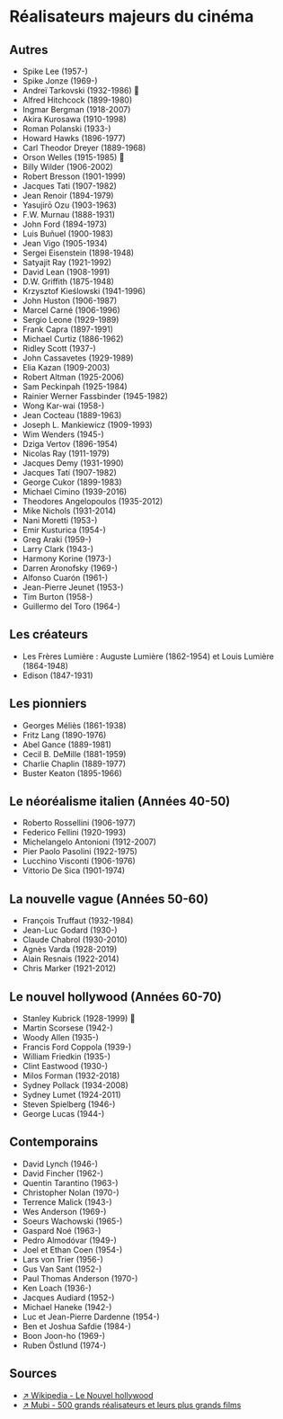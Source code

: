 # Réalisateurs majeurs du cinéma

## Autres

- Spike Lee (1957-)
- Spike Jonze (1969-) 
- Andreï Tarkovski (1932-1986) 👑
- Alfred Hitchcock (1899-1980)
- Ingmar Bergman (1918-2007)
- Akira Kurosawa (1910-1998)
- Roman Polanski (1933-)
- Howard Hawks (1896-1977)
- Carl Theodor Dreyer (1889-1968)
- Orson Welles (1915-1985) 👑
- Billy Wilder (1906-2002)
- Robert Bresson (1901-1999)
- Jacques Tati (1907-1982)
- Jean Renoir (1894-1979)
- Yasujirō Ozu (1903-1963)
- F.W. Murnau (1888-1931)
- John Ford (1894-1973)
- Luis Buñuel (1900-1983)
- Jean Vigo (1905-1934)
- Sergei Eisenstein (1898-1948)
- Satyajit Ray (1921-1992)
- David Lean (1908-1991)
- D.W. Griffith (1875-1948)
- Krzysztof Kieślowski (1941-1996)
- John Huston (1906-1987)
- Marcel Carné (1906-1996)
- Sergio Leone (1929-1989)
- Frank Capra (1897-1991)
- Michael Curtiz (1886-1962)
- Ridley Scott (1937-)
- John Cassavetes (1929-1989)
- Elia Kazan (1909-2003)
- Robert Altman (1925-2006)
- Sam Peckinpah (1925-1984)
- Rainier Werner Fassbinder (1945-1982)
- Wong Kar-wai (1958-)
- Jean Cocteau (1889-1963)
- Joseph L. Mankiewicz (1909-1993)
- Wim Wenders (1945-)
- Dziga Vertov (1896-1954)
- Nicolas Ray (1911-1979)
- Jacques Demy (1931-1990)
- Jacques Tatí (1907-1982)
- George Cukor (1899-1983)
- Michael Cimino (1939-2016)
- Theodores Angelopoulos (1935-2012)
- Mike Nichols (1931-2014)
- Nani Moretti (1953-)
- Emir Kusturica (1954-)
- Greg Araki (1959-)
- Larry Clark (1943-)
- Harmony Korine (1973-)
- Darren Aronofsky (1969-)
- Alfonso Cuarón (1961-)
- Jean-Pierre Jeunet (1953-)
- Tim Burton (1958-)
- Guillermo del Toro (1964-)

## Les créateurs

- Les Frères Lumière :  Auguste Lumière (1862-1954) et Louis Lumière (1864-1948)
- Edison (1847-1931)

## Les pionniers

- Georges Méliès (1861-1938)
- Fritz Lang (1890-1976)
- Abel Gance (1889-1981)
- Cecil B. DeMille (1881-1959)
- Charlie Chaplin (1889-1977)
- Buster Keaton (1895-1966)

## Le néoréalisme italien (Années 40-50)

- Roberto Rossellini (1906-1977)
- Federico Fellini (1920-1993)
- Michelangelo Antonioni (1912-2007)
- Pier Paolo Pasolini (1922-1975)
- Lucchino Visconti (1906-1976)
- Vittorio De Sica (1901-1974)

## La nouvelle vague (Années 50-60)

- François Truffaut (1932-1984)
- Jean-Luc Godard (1930-)
- Claude Chabrol (1930-2010)
- Agnès Varda (1928-2019)
- Alain Resnais (1922-2014)
- Chris Marker (1921-2012)

## Le nouvel hollywood (Années 60-70)

- Stanley Kubrick (1928-1999) 👑
- Martin Scorsese (1942-)
- Woody Allen (1935-)
- Francis Ford Coppola (1939-)
- William Friedkin (1935-)
- Clint Eastwood (1930-)
- Milos Forman (1932-2018)
- Sydney Pollack (1934-2008)
- Sydney Lumet (1924-2011)
- Steven Spielberg (1946-)
- George Lucas (1944-)

## Contemporains

- David Lynch (1946-)
- David Fincher (1962-)
- Quentin Tarantino (1963-)
- Christopher Nolan (1970-)
- Terrence Malick (1943-)
- Wes Anderson (1969-)
- Soeurs Wachowski (1965-)
- Gaspard Noé (1963-)
- Pedro Almodóvar (1949-)
- Joel et Ethan Coen (1954-)
- Lars von Trier (1956-)
- Gus Van Sant (1952-)
- Paul Thomas Anderson (1970-)
- Ken Loach (1936-)
- Jacques Audiard (1952-)
- Michael Haneke (1942-)
- Luc et Jean-Pierre Dardenne (1954-)
- Ben et Joshua Safdie (1984-)
- Boon Joon-ho (1969-)
- Ruben Östlund (1974-)

## Sources

- [↗️ Wikipedia - Le Nouvel hollywood](https://fr.wikipedia.org/wiki/Nouvel_Hollywood)
- [↗️ Mubi - 500 grands réalisateurs et leurs plus grands films](https://mubi.com/lists/500-greatest-directors-and-their-greatest-film)
